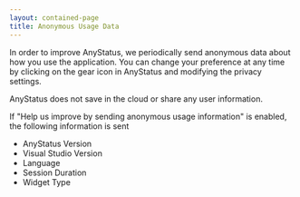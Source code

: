 ```yaml
---
layout: contained-page
title: Anonymous Usage Data
---
```


In order to improve AnyStatus, we periodically send anonymous data about how you use the application. You can change your preference at any time by clicking on the gear icon in AnyStatus and modifying the privacy settings.

AnyStatus does not save in the cloud or share any user information.

If "Help us improve by sending anonymous usage information" is enabled, the following information is sent

- AnyStatus Version
- Visual Studio Version
- Language
- Session Duration
- Widget Type
